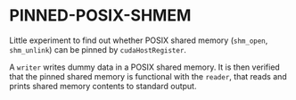 # PINNED-POSIX-SHMEM

Little experiment to find out whether POSIX shared memory (`shm_open`, `shm_unlink`) can be pinned by `cudaHostRegister`.


A `writer` writes dummy data in a POSIX shared memory. It is then verified that the pinned shared memory is functional with the `reader`, that reads and prints shared memory contents to standard output.

